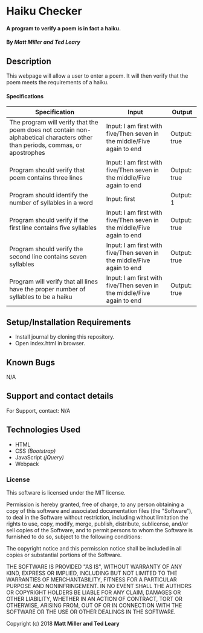 # Haiku Checker

#### A program to verify a poem is in fact a haiku.

#### By _**Matt Miller and Ted Leary**_

## Description

This webpage will allow a user to enter a poem. It will then verify that the poem meets the requirements of a haiku.

#### Specifications

| Specification | Input | Output |
| --- | --- | --- |
| The program will verify that the poem does not contain non-alphabetical characters other than periods, commas, or apostrophes| Input: I am first with five/Then seven in the middle/Five again to end | Output: true |
| Program should verify that poem contains three lines |Input: I am first with five/Then seven in the middle/Five again to end | Output: true |
| Program should identify the number of syllables in a word| Input: first | Output: 1 |
| Program should verify if the first line contains five syllables| Input: I am first with five/Then seven in the middle/Five again to end | Output: true|
| Program should verify the second line contains seven syllables| Input: I am first with five/Then seven in the middle/Five again to end | Output: true |
| Program will verify that all lines have the proper number of syllables to be a haiku| Input: I am first with five/Then seven in the middle/Five again to end | Output: true |



## Setup/Installation Requirements

* Install journal by cloning this repository.
* Open index.html in browser.


## Known Bugs

N/A

## Support and contact details

For Support, contact:
N/A

## Technologies Used

* HTML
* CSS _(Bootstrap)_
* JavaScript _(jQuery)_
* Webpack

### License

This software is licensed under the MIT license.

Permission is hereby granted, free of charge, to any person obtaining a copy of this software and associated documentation files (the "Software"), to deal in the Software without restriction, including without limitation the rights to use, copy, modify, merge, publish, distribute, sublicense, and/or sell copies of the Software, and to permit persons to whom the Software is furnished to do so, subject to the following conditions:

The copyright notice and this permission notice shall be included in all copies or substantial portions of the Software.

THE SOFTWARE IS PROVIDED "AS IS", WITHOUT WARRANTY OF ANY KIND, EXPRESS OR IMPLIED, INCLUDING BUT NOT LIMITED TO THE WARRANTIES OF MERCHANTABILITY, FITNESS FOR A PARTICULAR PURPOSE AND NONINFRINGEMENT. IN NO EVENT SHALL THE AUTHORS OR COPYRIGHT HOLDERS BE LIABLE FOR ANY CLAIM, DAMAGES OR OTHER LIABILITY, WHETHER IN AN ACTION OF CONTRACT, TORT OR OTHERWISE, ARISING FROM, OUT OF OR IN CONNECTION WITH THE SOFTWARE OR THE USE OR OTHER DEALINGS IN THE SOFTWARE.

Copyright (c) 2018 **Matt Miller and Ted Leary**
